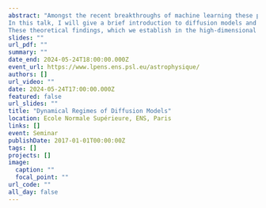 ```yaml
---
abstract: "Amongst the recent breakthroughs of machine learning these past years is the field of generative models, able to create always more realistic samples from various finite datasets of images, videos, or sounds. At the forefront of this revolution are Diffusion Models (DMs) exploiting the gradient of the log-probability distribution to generate new samples. However, the reasons for their success still lack a theoretical understanding.
In this talk, I will give a brief introduction to diffusion models and then delve into the analysis of a well-defined high-dimensional model: a mixture of two Gaussians. Using methods from statistical physics, we will exhibit the various transitions taking place during the generation dynamics. In particular, we first identify a 'speciation' transition where the generated sample acquire its structure, later followed by a second transition, called 'collapse', where the trajectories become attracted to one of the training point.
These theoretical findings, which we establish in the high-dimensional limit of the Gaussian mixture model, will then be generalised and validated by experiments on realistic datasets."
slides: ""
url_pdf: ""
summary: ""
date_end: 2024-05-24T18:00:00.000Z
event_url: https://www.lpens.ens.psl.eu/astrophysique/
authors: []
url_video: ""
date: 2024-05-24T17:00:00.000Z
featured: false
url_slides: ""
title: "Dynamical Regimes of Diffusion Models"
location: Ecole Normale Supérieure, ENS, Paris
links: []
event: Seminar
publishDate: 2017-01-01T00:00:00Z
tags: []
projects: []
image:
  caption: ""
  focal_point: ""
url_code: ""
all_day: false
---
```

